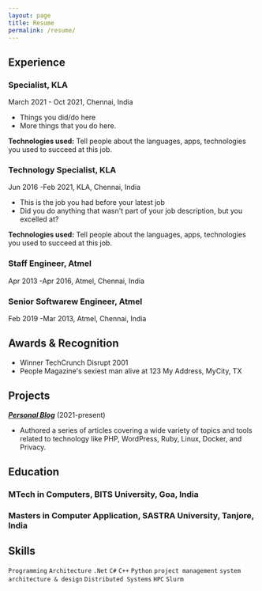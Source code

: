 ```yaml
---
layout: page
title: Resume
permalink: /resume/
---
```


## Experience

### Specialist, KLA
March 2021 - Oct 2021, Chennai, India 

- Things you did/do here
- More things that you do here.

**Technologies used:** Tell people about the languages, apps, technologies you used to succeed at this job.

### Technology Specialist, KLA

Jun 2016 -Feb 2021, KLA, Chennai, India

- This is the job you had before your latest job
- Did you do anything that wasn't part of your job description, but you excelled at?

**Technologies used:** Tell people about the languages, apps, technologies you used to succeed at this job.

### Staff Engineer, Atmel

Apr 2013 -Apr 2016, Atmel, Chennai, India

### Senior Softwarew Engineer, Atmel

Feb 2019 -Mar 2013, Atmel, Chennai, India



## Awards & Recognition

- Winner TechCrunch Disrupt 2001
- People Magazine's sexiest man alive at 123 My Address, MyCity, TX

## Projects

**[*Personal Blog*](http://luther.io)** (2021-present)

- Authored a series of articles covering a wide variety of topics and tools related to technology like PHP, WordPress, Ruby, Linux, Docker, and Privacy.

## Education

### MTech in Computers, BITS University, Goa, India

### Masters in Computer Application, SASTRA University, Tanjore, India

## Skills

```Programming```
```Architecture```
```.Net```
```C#```
```C++```
```Python```
```project management```
```system architecture & design```
```Distributed Systems```
```HPC```
```Slurm```

